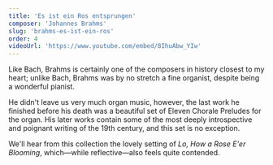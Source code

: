 ```yaml
---
title: 'Es ist ein Ros entsprungen'
composer: 'Johannes Brahms'
slug: 'brahms-es-ist-ein-ros'
order: 4
videoUrl: 'https://www.youtube.com/embed/8IhuAbw_YIw'
---
```


Like Bach, Brahms is certainly one of the composers in history closest to my
heart; unlike Bach, Brahms was by no stretch a fine organist, despite being a
wonderful pianist.

He didn't leave us very much organ music, however, the last work he
finished before his death was a beautiful set of Eleven Chorale Preludes for the
organ. His later works contain some of the most deeply introspective and
poignant writing of the 19th century, and this set is no exception.

We'll hear from this collection the lovely setting of _Lo, How a Rose E'er
Blooming_, which—while reflective—also feels quite contended.
